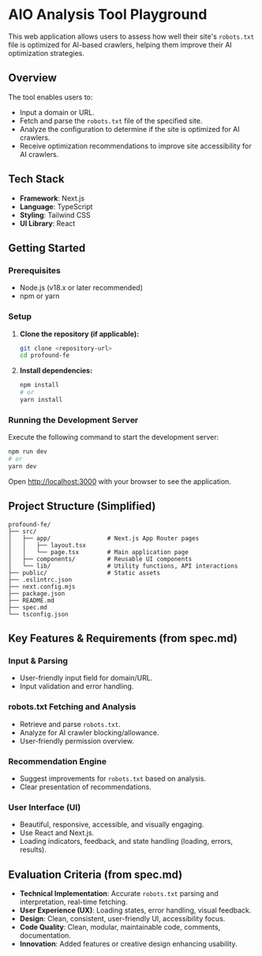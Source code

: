 # AIO Analysis Tool Playground

This web application allows users to assess how well their site's `robots.txt` file is optimized for AI-based crawlers, helping them improve their AI optimization strategies.

## Overview

The tool enables users to:

- Input a domain or URL.
- Fetch and parse the `robots.txt` file of the specified site.
- Analyze the configuration to determine if the site is optimized for AI crawlers.
- Receive optimization recommendations to improve site accessibility for AI crawlers.

## Tech Stack

- **Framework**: Next.js
- **Language**: TypeScript
- **Styling**: Tailwind CSS
- **UI Library**: React

## Getting Started

### Prerequisites

- Node.js (v18.x or later recommended)
- npm or yarn

### Setup

1.  **Clone the repository (if applicable):**
    ```bash
    git clone <repository-url>
    cd profound-fe
    ```
2.  **Install dependencies:**
    ```bash
    npm install
    # or
    yarn install
    ```

### Running the Development Server

Execute the following command to start the development server:

```bash
npm run dev
# or
yarn dev
```

Open [http://localhost:3000](http://localhost:3000) with your browser to see the application.

## Project Structure (Simplified)

```
profound-fe/
├── src/
│   ├── app/                # Next.js App Router pages
│   │   ├── layout.tsx
│   │   └── page.tsx        # Main application page
│   ├── components/         # Reusable UI components
│   └── lib/                # Utility functions, API interactions
├── public/                 # Static assets
├── .eslintrc.json
├── next.config.mjs
├── package.json
├── README.md
├── spec.md
└── tsconfig.json
```

## Key Features & Requirements (from spec.md)

### Input & Parsing

- User-friendly input field for domain/URL.
- Input validation and error handling.

### robots.txt Fetching and Analysis

- Retrieve and parse `robots.txt`.
- Analyze for AI crawler blocking/allowance.
- User-friendly permission overview.

### Recommendation Engine

- Suggest improvements for `robots.txt` based on analysis.
- Clear presentation of recommendations.

### User Interface (UI)

- Beautiful, responsive, accessible, and visually engaging.
- Use React and Next.js.
- Loading indicators, feedback, and state handling (loading, errors, results).

## Evaluation Criteria (from spec.md)

- **Technical Implementation**: Accurate `robots.txt` parsing and interpretation, real-time fetching.
- **User Experience (UX)**: Loading states, error handling, visual feedback.
- **Design**: Clean, consistent, user-friendly UI, accessibility focus.
- **Code Quality**: Clean, modular, maintainable code, comments, documentation.
- **Innovation**: Added features or creative design enhancing usability.
